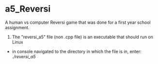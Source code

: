 # a5_Reversi

A human vs computer Reversi game that was done for a first year school assignment.

1) The "reversi_a5" file (non .cpp file) is an executable that should run on Linux
 - in console navigated to the directory in which the file is in, enter: *./reversi_a5*
